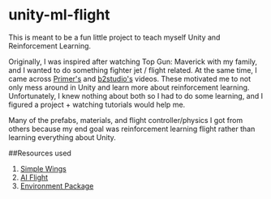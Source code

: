 # unity-ml-flight

This is meant to be a fun little project to teach myself Unity and Reinforcement Learning.

Originally, I was inspired after watching Top Gun: Maverick with my family, and I wanted to do something fighter jet / flight related. At the same time, I came across [Primer's](https://www.youtube.com/channel/UCKzJFdi57J53Vr_BkTfN3uQ) and [b2studio's](https://www.youtube.com/channel/UCIcGc8tDHYZ3vY3NcS8JXaQ?app=desktop) videos.
These motivated me to not only mess around in Unity and learn more about reinforcement learning. Unfortunately, I knew nothing about both so I had to do some learning, and I figured a project + watching tutorials would help me.

Many of the prefabs, materials, and flight controller/physics I got from others because my end goal was reinforcement learning flight rather than learning everything about Unity.

##Resources used
1. [Simple Wings](https://github.com/brihernandez/SimpleWings)
2. [AI Flight](https://www.udemy.com/course/ai-flight/)
3. [Environment Package](https://assetstore.unity.com/packages/3d/environments/landscapes/simple-low-poly-nature-pack-157552)
